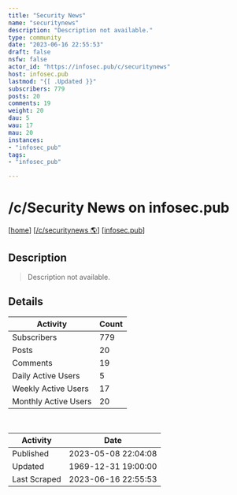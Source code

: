 ```yaml
---
title: "Security News" 
name: "securitynews"
description: "Description not available."
type: community
date: "2023-06-16 22:55:53"
draft: false
nsfw: false
actor_id: "https://infosec.pub/c/securitynews"
host: infosec.pub
lastmod: "{[ .Updated }}"
subscribers: 779
posts: 20
comments: 19
weight: 20
dau: 5
wau: 17
mau: 20
instances:
- "infosec_pub"
tags: 
- "infosec_pub"

---
```


# /c/Security News on infosec.pub

[[home](/)]
[[/c/securitynews 🌎](https://infosec.pub/c/securitynews)]
[[infosec.pub](/instances/infosec_pub)]


## Description 

<blockquote class="description">
Description not available.
</blockquote>


## Details

| Activity | Count  |
|----------------------|---|
| Subscribers          | 779 |
| Posts                | 20  |
| Comments             | 19  |
| Daily Active Users   | 5  |
| Weekly Active Users  | 17  |
| Monthly Active Users | 20  |

<br>

| Activity | Date |
|----------------------|---|
| Published            | 2023-05-08 22:04:08 |
| Updated              | 1969-12-31 19:00:00 |
| Last Scraped         | 2023-06-16 22:55:53 |

